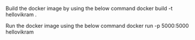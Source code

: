 Build the docker image by using the below command
    docker build -t hellovikram .


Run the docker image using the below command
    docker run -p 5000:5000 hellovikram
